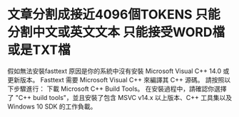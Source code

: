 文章分割成接近4096個TOKENS
只能分割中文或英文文本
只能接受WORD檔或是TXT檔
==================================
假如無法安裝fasttext 
原因是你的系統中沒有安裝 Microsoft Visual C++ 14.0 或更新版本。
Fasttext 需要 Microsoft Visual C++ 來編譯其 C++ 源碼。
請按照以下步驟進行： 
下載 Microsoft C++ Build Tools。
在安裝過程中，請確認你選擇了 "C++ build tools"，並且安裝了包含 MSVC v14.x 以上版本、C++ 工具集以及 Windows 10 SDK 的工作負載。
